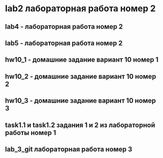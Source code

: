 # lab2 лабораторная работа номер 2 
## lab4 - лабораторная работа номер 2 
## lab5 - лабораторная работа номер 2 
## hw10_1 - домашние задание вариант 10 номер 1 
## hw10_2 - домашние задание вариант 10 номер 2
## hw10_3 - домашние задание вариант 10 номер 3

## task1.1 и task1.2 задания 1 и 2 из лабораторной работы номер 1
## lab_3_git лабораторная работа номер 3 
